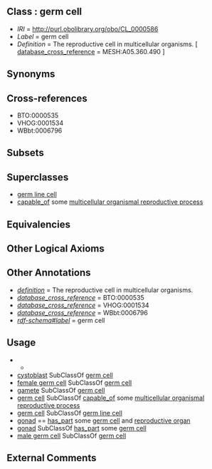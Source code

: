 
## Class : germ cell

 * *IRI* = http://purl.obolibrary.org/obo/CL_0000586
 * *Label* = germ cell
 * *Definition* = The reproductive cell in multicellular organisms. [ [database_cross_reference](../../ef/oboInOwl#hasDbXref.md) = MESH:A05.360.490 ]

## Synonyms


## Cross-references

 * BTO:0000535
 * VHOG:0001534
 * WBbt:0006796

## Subsets


## Superclasses

 * [germ line cell](../../CL/39/CL_0000039.md)
 * [capable_of](../../RO/15/RO_0002215.md) some [multicellular organismal reproductive process](../../GO/09/GO_0048609.md)

## Equivalencies


## Other Logical Axioms


## Other Annotations

 * *[definition](../../IAO/15/IAO_0000115.md)* = The reproductive cell in multicellular organisms.
 * *[database_cross_reference](../../ef/oboInOwl#hasDbXref.md)* = BTO:0000535
 * *[database_cross_reference](../../ef/oboInOwl#hasDbXref.md)* = VHOG:0001534
 * *[database_cross_reference](../../ef/oboInOwl#hasDbXref.md)* = WBbt:0006796
 * *[rdf-schema#label](../../el/rdf-schema#label.md)* = germ cell

## Usage

 * -
 * [cystoblast](../../CL/22/CL_0000722.md) SubClassOf [germ cell](../../CL/86/CL_0000586.md)
 * [female germ cell](../../CL/21/CL_0000021.md) SubClassOf [germ cell](../../CL/86/CL_0000586.md)
 * [gamete](../../CL/00/CL_0000300.md) SubClassOf [germ cell](../../CL/86/CL_0000586.md)
 * [germ cell](../../CL/86/CL_0000586.md) SubClassOf [capable_of](../../RO/15/RO_0002215.md) some [multicellular organismal reproductive process](../../GO/09/GO_0048609.md)
 * [germ cell](../../CL/86/CL_0000586.md) SubClassOf [germ line cell](../../CL/39/CL_0000039.md)
 * [gonad](../../UBERON/91/UBERON_0000991.md) == [has_part](../../BFO/51/BFO_0000051.md) some [germ cell](../../CL/86/CL_0000586.md) and [reproductive organ](../../UBERON/33/UBERON_0003133.md)
 * [gonad](../../UBERON/91/UBERON_0000991.md) SubClassOf [has_part](../../BFO/51/BFO_0000051.md) some [germ cell](../../CL/86/CL_0000586.md)
 * [male germ cell](../../CL/15/CL_0000015.md) SubClassOf [germ cell](../../CL/86/CL_0000586.md)

## External Comments

